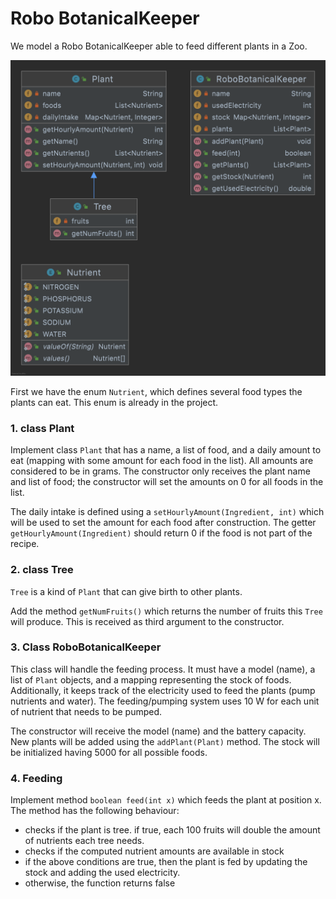 # Robo BotanicalKeeper
We model a Robo BotanicalKeeper able to feed different plants in a Zoo.

![Class Diagram](./diagram.png)

First we have the enum `Nutrient`, which defines several food types the plants can eat. This enum is already in the project.   

### 1. class Plant
Implement class `Plant` that has a name, a list of food, and a daily amount to eat (mapping with some amount for each food in the list). 
All amounts are considered to be in grams. 
The constructor only receives the plant name and list of food; the constructor will set the amounts on 0 for all foods in the list. 

The daily intake is defined using a `setHourlyAmount(Ingredient, int)` which will be used to set the amount for each food after construction.
The getter `getHourlyAmount(Ingredient)` should return 0 if the food is not part of the recipe.

### 2. class Tree
`Tree` is a kind of `Plant` that can give birth to other plants. 

Add the method `getNumFruits()` which returns the number of fruits this `Tree` will produce. This is received as third argument to the constructor. 

### 3. Class RoboBotanicalKeeper
This class will handle the feeding process. It must have a model (name), a list of `Plant` objects, and a mapping representing the stock of foods. Additionally, it keeps track of the electricity used to feed the plants (pump nutrients and water).
The feeding/pumping system uses 10 W for each unit of nutrient that needs to be pumped. 

The constructor will receive the model (name) and the battery capacity. New plants will be added using the `addPlant(Plant)` method. The stock will be initialized having 5000 for all possible foods.  

### 4. Feeding 
Implement method `boolean feed(int x)` which feeds the plant at position x.
The method has the following behaviour:
- checks if the plant is tree. if true, each 100 fruits will double the amount of nutrients each tree needs.
- checks if the computed nutrient amounts are available in stock
- if the above conditions are true, then the plant is fed by updating the stock and adding the used electricity.  
- otherwise, the function returns false
